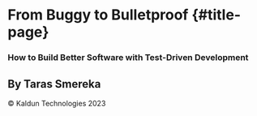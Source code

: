 # From Buggy to Bulletproof {#title-page}
### How to Build Better Software with Test-Driven Development
## By Taras Smereka

&copy; Kaldun Technologies 2023
